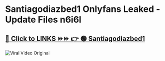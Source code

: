 
 # Santiagodiazbed1 Onlyfans Leaked - Update Files n6i6l

## <h2><a href="https://clipsfans.com/Santiagodiazbed1&ref=git">🔗 Click to LINKS ⏩⏩ 👉 🟢 Santiagodiazbed1 </a></h2>

<a href="https://clipsfans.com/Santiagodiazbed1&ref=git" rel="nofollow" data-target="animated-image.originalLink"><img src="https://i.ibb.co.com/xMMVF88/686577567.gif" alt="Viral Video Original" style="max-width: 100%; display: inline-block;" data-target="animated-image.originalImage"></a>

